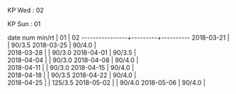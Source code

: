 KP Wed : 02

KP Sun : 01

date num min/rt |    01   |    02 
----------------+---------+----------
2018-03-21      |         |  90/3.5
2018-03-25      |  90/4.0 |        
2018-03-28      |         |  90/3.0
2018-04-01      |  90/3.5 |        
2018-04-04      |         |  90/3.0
2018-04-08      |  90/4.0 |        
2018-04-11      |         |  90/3.0
2018-04-15      |  90/4.0 |        
2018-04-18      |         |  90/3.5
2018-04-22      |  90/4.0 |        
2018-04-25      |         | 125/3.5
2018-05-02      |         |  90/4.0
2018-05-06      |  90/4.0 |        
